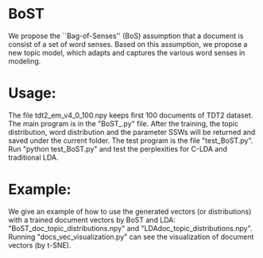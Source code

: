 # BoST
We propose the ``Bag-of-Senses'' (BoS) assumption that a document is consist of a set of word senses. Based on this assumption, we propose a new topic model, which adapts and captures the various word senses in modeling.

# Usage:
The file tdt2_em_v4_0_100.npy keeps first 100 documents of TDT2 dataset.
The main program is in the "BoST_.py" file.
After the training, the topic distribution, word distribution and the parameter SSWs will be returned and saved under the current folder.
The test program is the file "test_BoST.py".
Run "python test_BoST.py" and test the perplexities for C-LDA and traditional LDA.

# Example:
We give an example of how to use the generated vectors (or distributions) with a trained document vectors by BoST and LDA: "BoST_doc_topic_distributions.npy" and "LDAdoc_topic_distributions.npy". 
Running "docs_vec_visualization.py" can see the visualization of document vectors (by t-SNE).
